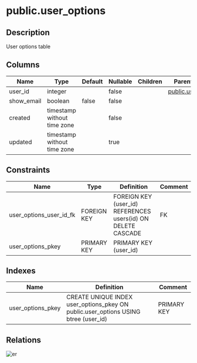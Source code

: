 # public.user_options

## Description

User options table

## Columns

| Name       | Type                        | Default | Nullable | Children | Parents                         | Comment |
| ---------- | --------------------------- | ------- | -------- | -------- | ------------------------------- | ------- |
| user_id    | integer                     |         | false    |          | [public.users](public.users.md) |         |
| show_email | boolean                     | false   | false    |          |                                 |         |
| created    | timestamp without time zone |         | false    |          |                                 |         |
| updated    | timestamp without time zone |         | true     |          |                                 |         |

## Constraints

| Name                    | Type        | Definition                                                   | Comment |
| ----------------------- | ----------- | ------------------------------------------------------------ | ------- |
| user_options_user_id_fk | FOREIGN KEY | FOREIGN KEY (user_id) REFERENCES users(id) ON DELETE CASCADE | FK      |
| user_options_pkey       | PRIMARY KEY | PRIMARY KEY (user_id)                                        |         |

## Indexes

| Name              | Definition                                                                         | Comment     |
| ----------------- | ---------------------------------------------------------------------------------- | ----------- |
| user_options_pkey | CREATE UNIQUE INDEX user_options_pkey ON public.user_options USING btree (user_id) | PRIMARY KEY |

## Relations

![er](public.user_options.svg)
